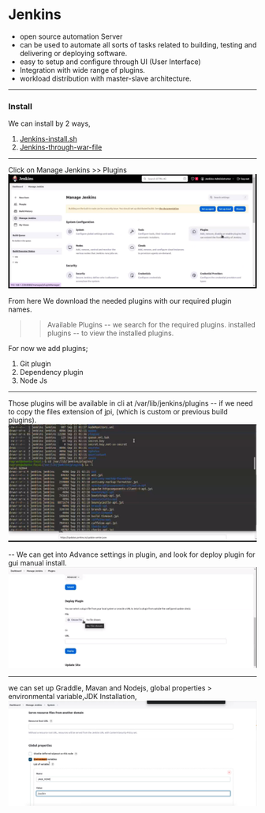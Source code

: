 <h1>Jenkins </h1>

- open source automation Server
- can be used to automate all sorts of tasks related to building, testing and delivering or deploying software.
- easy to setup and configure through UI (User Interface)
- Integration with wide range of plugins.
- workload distribution with master-slave architecture. 


-------------------------------------------------------

<h3> Install </h3>
We can install by 2 ways, 

1. [Jenkins-install.sh](Jenkins-install.sh)
2. [Jenkins-through-war-file](Jenkins-through-war)

--------------------------------------------------------
Click on Manage Jenkins >> Plugins
![alt text](../Images/image.png)

From here We download the needed plugins with our required plugin names. 
>> Available Plugins   -- we search for the required plugins.
>> installed plugins   -- to view the installed plugins. 

For now we add plugins; 
1. Git plugin
2. Dependency plugin
3. Node Js

----------------------------------------------------

Those plugins will be available in cli at /var/lib/jenkins/plugins
-- if we need to copy the files extension of jpi, (which is custom or previous build plugins).
![Jenkins plugins from cli](../Images/Jenkins-plugin-cli.png)

-- We can get into Advance settings in plugin, and look for deploy plugin for gui manual install. 
![Jenkins plugins from GUI](../Images/Jenkins-plugins-gui.png)

---------------------------------------------------------
we can set up Graddle, Mavan and Nodejs, global properties > environmental variable,JDK Installation,
![JAVA_HOME at Environment Variable](/Images/Environment-variable-jenkins.png)
